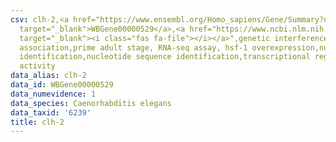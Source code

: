 ```yaml
---
csv: clh-2,<a href="https://www.ensembl.org/Homo_sapiens/Gene/Summary?db=core;g=WBGene00000529"
  target="_blank">WBGene00000529</a>,<a href="https://www.ncbi.nlm.nih.gov/pubmed/30894454"
  target="_blank"><i class="fas fa-file"></i></a>",genetic interference,functional
  association,prime adult stage, RNA-seq assay, hsf-1 overexpression,nucleotide sequence
  identification,nucleotide sequence identification,transcriptional regulation,up-regulates
  activity
data_alias: clh-2
data_id: WBGene00000529
data_numevidence: 1
data_species: Caenorhabditis elegans
data_taxid: '6239'
title: clh-2
---
```

